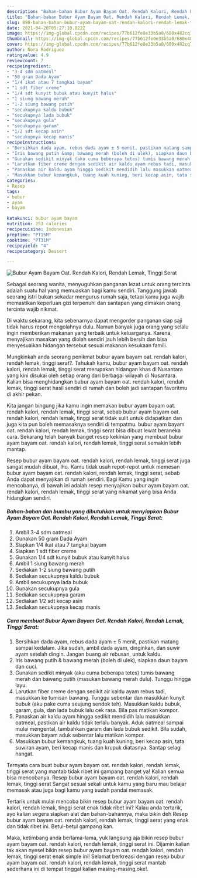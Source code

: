 ```yaml
---
description: "Bahan-bahan Bubur Ayam Bayam Oat. Rendah Kalori, Rendah Lemak, Tinggi Serat yang enak Untuk Jualan"
title: "Bahan-bahan Bubur Ayam Bayam Oat. Rendah Kalori, Rendah Lemak, Tinggi Serat yang enak Untuk Jualan"
slug: 898-bahan-bahan-bubur-ayam-bayam-oat-rendah-kalori-rendah-lemak-tinggi-serat-yang-enak-untuk-jualan
date: 2021-04-20T05:27:10.022Z
image: https://img-global.cpcdn.com/recipes/77b612fe0e33b5a0/680x482cq70/bubur-ayam-bayam-oat-rendah-kalori-rendah-lemak-tinggi-serat-foto-resep-utama.jpg
thumbnail: https://img-global.cpcdn.com/recipes/77b612fe0e33b5a0/680x482cq70/bubur-ayam-bayam-oat-rendah-kalori-rendah-lemak-tinggi-serat-foto-resep-utama.jpg
cover: https://img-global.cpcdn.com/recipes/77b612fe0e33b5a0/680x482cq70/bubur-ayam-bayam-oat-rendah-kalori-rendah-lemak-tinggi-serat-foto-resep-utama.jpg
author: Nora Rodriguez
ratingvalue: 4.9
reviewcount: 7
recipeingredient:
- "3-4 sdm oatmeal"
- "50 gram Dada Ayam"
- "1/4 ikat atau 7 tangkai bayam"
- "1 sdt fiber creme"
- "1/4 sdt kunyit bubuk atau kunyit halus"
- "1 siung bawang merah"
- "1-2 siung bawang putih"
- "secukupnya kaldu bubuk"
- "secukupnya lada bubuk"
- "secukupnya gula"
- "secukupnya garam"
- "1/2 sdt kecap asin"
- "secukupnya kecap manis"
recipeinstructions:
- "Bersihkan dada ayam, rebus dada ayam ± 5 menit, pastikan matang sampai kedalam. Jika sudah, ambil dada ayam, dinginkan, dan suwir ayam setelah dingin. Jangan buang air rebusan, untuk kaldu."
- "Iris bawang putih &amp; bawang merah (boleh di ulek), siapkan daun bayam dan cuci."
- "Gunakan sedikit minyak (aku cuma beberapa tetes) tumis bawang merah dan bawang putih (masukan bawang merah dulu). Tunggu hingga layu."
- "Larutkan fiber creme dengan sedikit air kaldu ayam rebus tadi, masukkan ke tumisan bawang. Tunggu sebentar dan masukkan kunyit bubuk (aku pake cuma seujung sendok teh). Masukkan kaldu bubuk, garam, gula, dan lada bubuk lalu cek rasa. Bila pas matikan kompor."
- "Panaskan air kaldu ayam hingga sedikit mendidih lalu masukkan oatmeal, pastikan air kaldu tidak terlalu banyak. Aduk oatmeal sampai mulai mengental, tambahkan garam dan lada bubuk sedikit. Bila sudah, masukkan bayam aduk sebentar lalu matikan kompor."
- "Masukkan bubur kemangkuk, tuang kuah kuning, beri kecap asin, tata suwiran ayam, beri kecap manis dan krupuk diatasnya. Santap selagi hangat."
categories:
- Resep
tags:
- bubur
- ayam
- bayam

katakunci: bubur ayam bayam 
nutrition: 253 calories
recipecuisine: Indonesian
preptime: "PT15M"
cooktime: "PT31M"
recipeyield: "4"
recipecategory: Dessert

---
```



![Bubur Ayam Bayam Oat. Rendah Kalori, Rendah Lemak, Tinggi Serat](https://img-global.cpcdn.com/recipes/77b612fe0e33b5a0/680x482cq70/bubur-ayam-bayam-oat-rendah-kalori-rendah-lemak-tinggi-serat-foto-resep-utama.jpg)

Sebagai seorang wanita, menyuguhkan panganan lezat untuk orang tercinta adalah suatu hal yang memuaskan bagi kamu sendiri. Tanggung jawab seorang istri bukan sekadar mengurus rumah saja, tetapi kamu juga wajib memastikan keperluan gizi terpenuhi dan santapan yang dimakan orang tercinta wajib nikmat.

Di waktu  sekarang, kita sebenarnya dapat mengorder panganan siap saji tidak harus repot mengolahnya dulu. Namun banyak juga orang yang selalu ingin memberikan makanan yang terbaik untuk keluarganya. Karena, menyajikan masakan yang diolah sendiri jauh lebih bersih dan bisa menyesuaikan hidangan tersebut sesuai makanan kesukaan famili. 



Mungkinkah anda seorang penikmat bubur ayam bayam oat. rendah kalori, rendah lemak, tinggi serat?. Tahukah kamu, bubur ayam bayam oat. rendah kalori, rendah lemak, tinggi serat merupakan hidangan khas di Nusantara yang kini disukai oleh setiap orang dari berbagai wilayah di Nusantara. Kalian bisa menghidangkan bubur ayam bayam oat. rendah kalori, rendah lemak, tinggi serat hasil sendiri di rumah dan boleh jadi santapan favoritmu di akhir pekan.

Kita jangan bingung jika kamu ingin memakan bubur ayam bayam oat. rendah kalori, rendah lemak, tinggi serat, sebab bubur ayam bayam oat. rendah kalori, rendah lemak, tinggi serat tidak sulit untuk didapatkan dan juga kita pun boleh memasaknya sendiri di tempatmu. bubur ayam bayam oat. rendah kalori, rendah lemak, tinggi serat bisa dibuat lewat beraneka cara. Sekarang telah banyak banget resep kekinian yang membuat bubur ayam bayam oat. rendah kalori, rendah lemak, tinggi serat semakin lebih mantap.

Resep bubur ayam bayam oat. rendah kalori, rendah lemak, tinggi serat juga sangat mudah dibuat, lho. Kamu tidak usah repot-repot untuk memesan bubur ayam bayam oat. rendah kalori, rendah lemak, tinggi serat, sebab Anda dapat menyajikan di rumah sendiri. Bagi Kamu yang ingin mencobanya, di bawah ini adalah resep menyajikan bubur ayam bayam oat. rendah kalori, rendah lemak, tinggi serat yang nikamat yang bisa Anda hidangkan sendiri.

<!--inarticleads1-->

##### Bahan-bahan dan bumbu yang dibutuhkan untuk menyiapkan Bubur Ayam Bayam Oat. Rendah Kalori, Rendah Lemak, Tinggi Serat:

1. Ambil 3-4 sdm oatmeal
1. Gunakan 50 gram Dada Ayam
1. Siapkan 1/4 ikat atau 7 tangkai bayam
1. Siapkan 1 sdt fiber creme
1. Gunakan 1/4 sdt kunyit bubuk atau kunyit halus
1. Ambil 1 siung bawang merah
1. Sediakan 1-2 siung bawang putih
1. Sediakan secukupnya kaldu bubuk
1. Ambil secukupnya lada bubuk
1. Gunakan secukupnya gula
1. Sediakan secukupnya garam
1. Sediakan 1/2 sdt kecap asin
1. Sediakan secukupnya kecap manis




<!--inarticleads2-->

##### Cara membuat Bubur Ayam Bayam Oat. Rendah Kalori, Rendah Lemak, Tinggi Serat:

1. Bersihkan dada ayam, rebus dada ayam ± 5 menit, pastikan matang sampai kedalam. Jika sudah, ambil dada ayam, dinginkan, dan suwir ayam setelah dingin. Jangan buang air rebusan, untuk kaldu.
1. Iris bawang putih &amp; bawang merah (boleh di ulek), siapkan daun bayam dan cuci.
1. Gunakan sedikit minyak (aku cuma beberapa tetes) tumis bawang merah dan bawang putih (masukan bawang merah dulu). Tunggu hingga layu.
1. Larutkan fiber creme dengan sedikit air kaldu ayam rebus tadi, masukkan ke tumisan bawang. Tunggu sebentar dan masukkan kunyit bubuk (aku pake cuma seujung sendok teh). Masukkan kaldu bubuk, garam, gula, dan lada bubuk lalu cek rasa. Bila pas matikan kompor.
1. Panaskan air kaldu ayam hingga sedikit mendidih lalu masukkan oatmeal, pastikan air kaldu tidak terlalu banyak. Aduk oatmeal sampai mulai mengental, tambahkan garam dan lada bubuk sedikit. Bila sudah, masukkan bayam aduk sebentar lalu matikan kompor.
1. Masukkan bubur kemangkuk, tuang kuah kuning, beri kecap asin, tata suwiran ayam, beri kecap manis dan krupuk diatasnya. Santap selagi hangat.




Ternyata cara buat bubur ayam bayam oat. rendah kalori, rendah lemak, tinggi serat yang mantab tidak ribet ini gampang banget ya! Kalian semua bisa mencobanya. Resep bubur ayam bayam oat. rendah kalori, rendah lemak, tinggi serat Sangat sesuai sekali untuk kamu yang baru mau belajar memasak atau juga bagi kamu yang sudah pandai memasak.

Tertarik untuk mulai mencoba bikin resep bubur ayam bayam oat. rendah kalori, rendah lemak, tinggi serat enak tidak ribet ini? Kalau anda tertarik, ayo kalian segera siapkan alat dan bahan-bahannya, maka bikin deh Resep bubur ayam bayam oat. rendah kalori, rendah lemak, tinggi serat yang enak dan tidak ribet ini. Betul-betul gampang kan. 

Maka, ketimbang anda berlama-lama, yuk langsung aja bikin resep bubur ayam bayam oat. rendah kalori, rendah lemak, tinggi serat ini. Dijamin kalian tak akan nyesel bikin resep bubur ayam bayam oat. rendah kalori, rendah lemak, tinggi serat enak simple ini! Selamat berkreasi dengan resep bubur ayam bayam oat. rendah kalori, rendah lemak, tinggi serat mantab sederhana ini di tempat tinggal kalian masing-masing,oke!.

